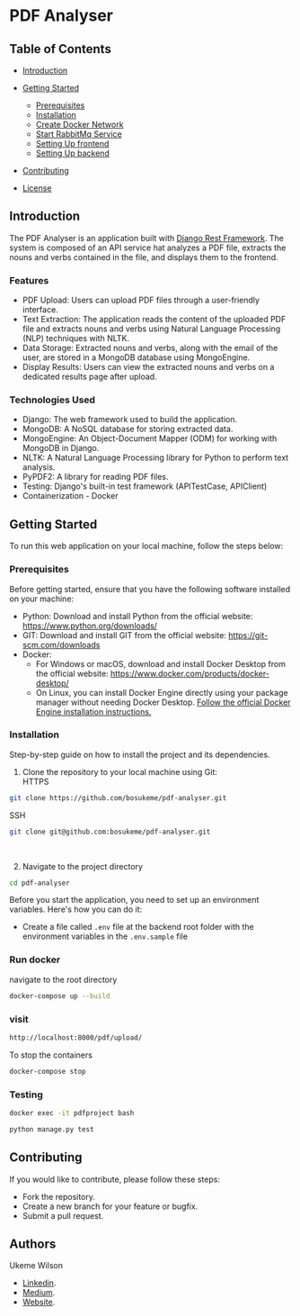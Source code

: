 # PDF Analyser

## Table of Contents

- [Introduction](#introduction)
- [Getting Started](#getting-started)
  - [Prerequisites](#prerequisites)
  - [Installation](#installation)
  - [Create Docker Network](#create-docker-network)
  - [Start RabbitMq Service](#start-rabbitmq-service)
  - [Setting Up frontend](#setting-up-frontend)
  - [Setting Up backend](#setting-up-backend)
  
- [Contributing](#contributing)
- [License](#license)


## Introduction
 The PDF Analyser is an application built with <a href="https://www.django-rest-framework.org/">Django Rest Framework</a>. The system is composed of an API service hat analyzes a PDF file, extracts the nouns and verbs contained in the file, and displays them to the frontend.


### Features
 - PDF Upload: Users can upload PDF files through a user-friendly interface.
 - Text Extraction: The application reads the content of the uploaded PDF file and extracts nouns and verbs using Natural Language Processing (NLP) techniques with NLTK.
 - Data Storage: Extracted nouns and verbs, along with the email of the user, are stored in a MongoDB database using MongoEngine.
 - Display Results: Users can view the extracted nouns and verbs on a dedicated results page after upload.


### Technologies Used
 - Django: The web framework used to build the application.
 - MongoDB: A NoSQL database for storing extracted data.
 - MongoEngine: An Object-Document Mapper (ODM) for working with MongoDB in Django.
 - NLTK: A Natural Language Processing library for Python to perform text analysis.
 - PyPDF2: A library for reading PDF files.
 - Testing: Django's built-in test framework (APITestCase, APIClient)
 - Containerization - Docker


## Getting Started

To run this web application on your local machine, follow the steps below:

### Prerequisites

Before getting started, ensure that you have the following software installed on your machine:

- Python: Download and install Python from the official website: https://www.python.org/downloads/
- GIT: Download and install GIT from the official website: https://git-scm.com/downloads
- Docker: 
  - For Windows or macOS, download and install Docker Desktop from the official website: https://www.docker.com/products/docker-desktop/
  - On Linux, you can install Docker Engine directly using your package manager without needing Docker Desktop. [Follow the official Docker Engine installation instructions.](https://docs.docker.com/engine/install/)


### Installation

Step-by-step guide on how to install the project and its dependencies.

1. Clone the repository to your local machine using Git: <br>
HTTPS

```bash
git clone https://github.com/bosukeme/pdf-analyser.git
```

SSH
```bash
git clone git@github.com:bosukeme/pdf-analyser.git
```

<br>

2. Navigate to the project directory

```bash
cd pdf-analyser
```

Before you start the application, you need to set up an environment variables. Here's how you can do it:

- Create a file called `.env` file at the backend root folder with the environment variables in the `.env.sample` file


### Run docker

navigate to the root directory

```bash
docker-compose up --build
```

### visit 
```bash
http://localhost:8000/pdf/upload/
```

To stop the containers

```bash
docker-compose stop
```



### Testing

```bash
docker exec -it pdfproject bash
```

```bash
python manage.py test

```



## Contributing
If you would like to contribute, please follow these steps:

- Fork the repository.
- Create a new branch for your feature or bugfix.
- Submit a pull request.


## Authors

Ukeme Wilson
- <a href="https://www.linkedin.com/in/ukeme-wilson-4825a383/">Linkedin</a>.
- <a href="https://medium.com/@ukemeboswilson">Medium</a>.
- <a href="https://www.ukemewilson.sbs/">Website</a>.

